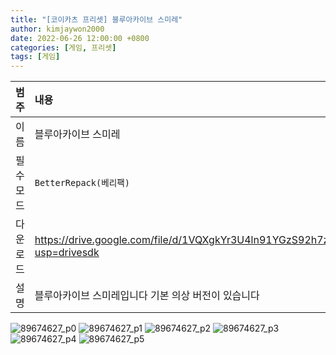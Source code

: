 ```yaml
---
title: "[코이카츠 프리셋] 블루아카이브 스미레"
author: kimjaywon2000
date: 2022-06-26 12:00:00 +0800
categories: [게임, 프리셋]
tags: [게임]
---
```


| 범주             | 내용            |
|:----------------|:---------------|
| 이름             | 블루아카이브 스미레  |
| 필수 모드         | `BetterRepack(베리팩)`       |
| 다운로드          | https://drive.google.com/file/d/1VQXgkYr3U4ln91YGzS92h7z7LzWGD8tp/view?usp=drivesdk |
| 설명             | 블루아카이브 스미레입니다 기본 의상 버전이 있습니다   |

![89674627_p0](https://user-images.githubusercontent.com/76558033/176416840-a72d22fd-dea0-4003-b1d4-80ae8c6ef3e2.png)
![89674627_p1](https://user-images.githubusercontent.com/76558033/176416853-ef0ea44b-e989-40d3-916b-d372f7714ba1.png)
![89674627_p2](https://user-images.githubusercontent.com/76558033/176416857-dd073123-01a9-4af7-8eb7-0c8ddf3f6985.png)
![89674627_p3](https://user-images.githubusercontent.com/76558033/176416863-1977c674-633b-4f08-a6b8-2ca18f7cfdfd.png)
![89674627_p4](https://user-images.githubusercontent.com/76558033/176416873-91148fe8-3c30-4f5c-9f5b-2ab033f33cdb.png)
![89674627_p5](https://user-images.githubusercontent.com/76558033/176416880-28b0bd09-f05c-4e4f-bbf5-37028ffec3b3.png)

